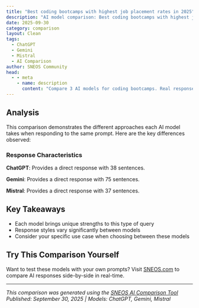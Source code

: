 ```yaml
---
title: "Best coding bootcamps with highest job placement rates in 2025"
description: "AI model comparison: Best coding bootcamps with highest job placement rates in 2025..."
date: 2025-09-30
category: comparison
layout: Clean
tags:
  - ChatGPT
  - Gemini
  - Mistral
  - AI Comparison
author: SNEOS Community
head:
  - - meta
    - name: description
      content: "Compare 3 AI models for coding bootcamps. Real responses from ChatGPT, Gemini, Mistral with detailed analysis."
---
```


<ChatComparison
  title="Best coding bootcamps with highest job placement rates in 2025"
  prompt="Best coding bootcamps with highest job placement rates in 2025"
  :responses='{"ChatGPT": "As of 2025, several coding bootcamps are recognized for their strong job placement rates and solid reputations in the tech industry. While exact placement rates can vary year by year and depend on factors like location, program length, and student background, the following bootcamps consistently rank high in terms of job outcomes and industry connections:\n\n1. **App Academy**\n - Known for its deferred tuition model (pay after you get a job).\n - High job placement rates, often reported above 85-90%.\n - Focuses on full-stack web development with rigorous curriculum.\n2. **Lambda School (now known as Bloom Institute of Technology)**\n - Offers Income Share Agreements (ISAs), paying tuition only after securing a job.\n - Strong focus on software engineering fundamentals.\n - Reported high placement rates, with many grads working at reputable tech companies.\n3. **General Assembly**\n - One of the most established bootcamps with a global presence.\n - Wide range of courses including web development, data science, and UX/UI.\n - Job placement support is robust, with many students placed in tech roles shortly after graduation.\n4. **Hack Reactor**\n - Focuses on immersive software engineering education.\n - Graduates often have high placement rates, typically around 80-90%.\n - Curriculum designed to meet the needs of top-tier employers.\n5. **Flatiron School**\n - Offers courses in software engineering, data science, and cybersecurity.\n - Strong career services and employer partnerships.\n - Consistently reports strong placement numbers.\n6. **CareerFoundry**\n - Specializes in remote learning with a focus on UX/UI design, web development, and data analytics.\n - High job placement rates supported by mentor-driven learning.\n7. **Thinkful**\n - Offers personalized mentorship with a job guarantee in many programs.\n - Income Share Agreement and upfront payment options.\n - Strong career coaching with statistics showing high employment rates post-graduation.\n\n### Tips for Choosing a Bootcamp:\n- **Verify Outcomes:** Check the latest outcome reports published by the bootcamp or by independent evaluators like Course Report or SwitchUp.\n- **Curriculum Fit:** Choose a program that teaches skills aligned with your career goals.\n- **Career Support:** Look for bootcamps with robust career services, including job search support, interview prep, and employer networking.\n- **Learning Style:** Decide whether you prefer in-person, online live instruction, or self-paced learning.\n- **Cost \u0026 Financing:** Evaluate tuition, payment plans, scholarships, and income share agreements.\n\n### Helpful Resources:\n- [Course Report Rankings](https://www.coursereport.com/)\n- [SwitchUp Reviews and Rankings](https://www.switchup.org/)\n\nIf you want, I can help you narrow down options based on your specific goals and preferences!", "Gemini": "Okay, let\u0027s talk about coding bootcamps with potentially high job placement rates in 2025. It\u0027s important to be realistic:\n\n* **No Guarantees:** Job placement rates are self-reported and can be calculated in different ways. No bootcamp can *guarantee* you a job. Your success depends on your own effort, aptitude, and the job market at the time.\n* **Market Fluctuations:** The tech job market is dynamic. What\u0027s hot today might not be in 2025. Bootcamps need to adapt their curriculum accordingly.\n\n**Factors to Consider When Evaluating Bootcamps:**\n\nBefore diving into specific names, here are the key factors to analyze:\n\n* **Curriculum Relevance:** Does the curriculum focus on in-demand technologies (e.g., JavaScript/TypeScript, Python, Java, React, Node.js, cloud computing, data science, AI/ML, cybersecurity)?\n* **Career Services:** Strong career coaching, resume/portfolio workshops, mock interviews, networking opportunities, and connections with employers are crucial.\n* **Instructor Quality:** Experienced, industry-relevant instructors are essential. Look for instructors who are currently practicing developers.\n* **Project-Based Learning:** A portfolio of real-world projects is vital for showcasing your skills to potential employers.\n* **Location (or Online Reach):** Consider bootcamps located in or with strong ties to tech hubs, or those with robust online communities that can provide networking opportunities.\n* **Reviews and Alumni Outcomes:** Research reviews on sites like Course Report, Switchup, and Career Karma. Try to connect with alumni on LinkedIn.\n* **Accreditation (where applicable):** While not all bootcamps are accredited, it can be a sign of quality and may affect eligibility for certain funding options.\n* **Transparency:** A reputable bootcamp will be transparent about its placement rates, methodologies, and financing options. Ask detailed questions.\n* **Cost and Financing:** Bootcamps can be expensive. Explore financing options like loans, scholarships, and income-sharing agreements (ISAs). Understand the terms carefully.\n\n**Bootcamps to Research (with caveats):**\n\nThe following bootcamps have generally been well-regarded, but *you must do your own due diligence to verify their current performance and relevance in 2025*:\n\n**General Software Engineering:**\n\n* **App Academy:** Known for its intensive curriculum and income-sharing agreements. (Caveat: They\u0027ve had some recent restructuring, so research their current status.)\n* **Hack Reactor (now part of Galvanize/Flatiron):** Historically strong, but check on integration details. Their parent company\u0027s state will also affect them.\n* **Flatiron School:** Has a good reputation and wide reach. Investigate its current job placement statistics.\n* **General Assembly:** A well-established bootcamp with a variety of course offerings.\n* **Rithm School:** Known for its focus on fundamentals and a supportive community.\n* **Codesmith:** Focuses on JavaScript and full-stack development.\n\n**Data Science:**\n\n* **NYC Data Science Academy:** Specializes in data science and analytics.\n* **DataCamp:** Offers a variety of data science courses, but investigate placement for their immersive programs.\n\n**Cybersecurity:**\n\n* **Fullstack Academy:** Offers cybersecurity bootcamps.\n* **Hack Reactor (via their parent company):** Often has cybersecurity tracks.\n\n**Important Considerations for 2025:**\n\n* **AI and Machine Learning Focus:** The demand for AI/ML skills will continue to grow. Look for bootcamps that integrate these technologies into their curriculum.\n* **Cloud Computing:** AWS, Azure, and Google Cloud are essential skills.\n* **DevOps and Automation:** Expertise in DevOps practices and automation tools is highly valued.\n* **Low-Code/No-Code:** While not a replacement for traditional coding, understanding low-code/no-code platforms can be a valuable asset. See if bootcamps are incorporating this knowledge.\n* **Remote Work Trends:** With the rise of remote work, consider bootcamps that prepare you for working in distributed teams and using remote collaboration tools.\n* **Soft Skills:** Technical skills are important, but employers also value communication, teamwork, problem-solving, and adaptability. Look for bootcamps that incorporate soft skills training.\n\n**How to Determine the Best Bootcamp *for You*:**\n\n1. **Define Your Goals:** What specific career do you want? What technologies are you most interested in?\n2. **Research Extensively:** Read reviews, talk to alumni, and compare curriculums.\n3. **Attend Information Sessions:** Many bootcamps offer free information sessions or workshops.\n4. **Assess Your Skills:** Take online coding assessments to gauge your aptitude.\n5. **Consider Your Learning Style:** Do you prefer in-person or online learning? Do you thrive in an intensive, fast-paced environment?\n6. **Check the Fine Print:** Understand the bootcamp\u0027s refund policy, job placement guarantee (if any), and financing terms.\n7. **Network:** Connect with people in the tech industry and ask for their recommendations.\n\n**Key Questions to Ask Bootcamps:**\n\n* What is your job placement rate, and how is it calculated?\n* What are the average salaries of your graduates?\n* What companies hire your graduates?\n* What is your curriculum, and how often is it updated?\n* Who are your instructors, and what are their qualifications?\n* What career services do you offer?\n* What is your refund policy?\n* Can I speak with alumni?\n\n**Final Recommendation:**\n\nStart your research now. The best bootcamps for 2025 will be those that adapt to the evolving tech landscape and provide students with the skills and support they need to succeed in the job market. Don\u0027t rely solely on rankings or advertisements. Dig deep, do your homework, and choose a bootcamp that aligns with your individual goals and learning style. Good luck!\n", "Mistral": "Predicting the best coding bootcamps with the highest job placement rates in 2025 involves some speculation, as future performance can be influenced by various factors such as market demand, curriculum updates, and industry trends. However, based on current trends and reputations, here are some coding bootcamps that are likely to continue performing well in terms of job placement:\n\n1. **Hack Reactor / Galvanize**:\n - Known for its rigorous curriculum and strong job placement rates.\n - Focuses on full-stack JavaScript development.\n\n2. **Flatiron School**:\n - Offers a variety of programs including software engineering, data science, and cybersecurity.\n - Has a strong reputation for job placement and career services.\n\n3. **General Assembly**:\n - Provides a wide range of courses including web development, data science, and UX design.\n - Known for its extensive career services and strong alumni network.\n\n4. **App Academy**:\n - Offers a deferred tuition model, which can be attractive for students.\n - Focuses on full-stack web development and has a good track record for job placement.\n\n5. **Ironhack**:\n - Offers programs in web development, UX/UI design, and data analytics.\n - Has a strong focus on career services and job placement.\n\n6. **Le Wagon**:\n - Known for its intensive 9-week program in web development.\n - Has a strong international presence and good job placement rates.\n\n7. **Thinkful**:\n - Offers a variety of programs including software engineering, data science, and UX/UI design.\n - Provides one-on-one mentorship and strong career support.\n\n8. **Coding Dojo**:\n - Offers a comprehensive curriculum covering multiple programming languages.\n - Has a good track record for job placement and career services.\n\n9. **Fullstack Academy**:\n - Focuses on full-stack JavaScript development.\n - Known for its rigorous curriculum and strong job placement rates.\n\n10. **Holberton School**:\n - Offers a two-year program with a focus on software engineering.\n - Known for its innovative approach to education and strong job placement rates.\n\nWhen considering a coding bootcamp, it\u0027s important to look at factors beyond just job placement rates, such as:\n\n- **Curriculum**: Ensure the curriculum aligns with your career goals and the technologies you want to learn.\n- **Instructors**: Look for experienced instructors who can provide valuable insights and guidance.\n- **Career Services**: Strong career services can significantly enhance your job prospects.\n- **Alumni Network**: A robust alumni network can provide valuable connections and support.\n- **Cost and Financing Options**: Consider the cost and available financing options to ensure it fits your budget.\n\nAdditionally, it\u0027s a good idea to check recent reviews and testimonials from graduates to get a sense of the current performance and satisfaction levels of the bootcamp."}' 
  published-date="12:03"
/>

## Analysis

This comparison demonstrates the different approaches each AI model takes when responding to the same prompt. Here are the key differences observed:

### Response Characteristics

**ChatGPT**: Provides a direct response with 38 sentences. 

**Gemini**: Provides a direct response with 75 sentences. 

**Mistral**: Provides a direct response with 37 sentences. 

## Key Takeaways

- Each model brings unique strengths to this type of query
- Response styles vary significantly between models
- Consider your specific use case when choosing between these models

## Try This Comparison Yourself

Want to test these models with your own prompts? Visit [SNEOS.com](https://sneos.com) to compare AI responses side-by-side in real-time.

---

*This comparison was generated using the [SNEOS AI Comparison Tool](https://sneos.com)*
*Published: September 30, 2025 | Models: ChatGPT, Gemini, Mistral*
